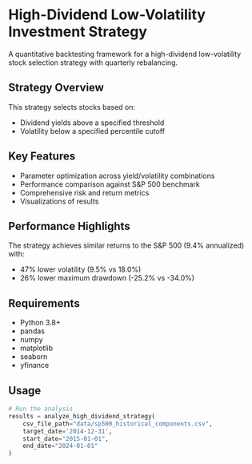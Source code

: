 # High-Dividend Low-Volatility Investment Strategy

A quantitative backtesting framework for a high-dividend low-volatility stock selection strategy with quarterly rebalancing.

## Strategy Overview
This strategy selects stocks based on:
- Dividend yields above a specified threshold
- Volatility below a specified percentile cutoff

## Key Features
- Parameter optimization across yield/volatility combinations
- Performance comparison against S&P 500 benchmark
- Comprehensive risk and return metrics
- Visualizations of results

## Performance Highlights
The strategy achieves similar returns to the S&P 500 (9.4% annualized) with:
- 47% lower volatility (9.5% vs 18.0%)
- 26% lower maximum drawdown (-25.2% vs -34.0%)

## Requirements
- Python 3.8+
- pandas
- numpy
- matplotlib
- seaborn
- yfinance

## Usage
```python
# Run the analysis
results = analyze_high_dividend_strategy(
    csv_file_path="data/sp500_historical_components.csv",
    target_date='2014-12-31',
    start_date="2015-01-01",
    end_date="2024-01-01"
)
